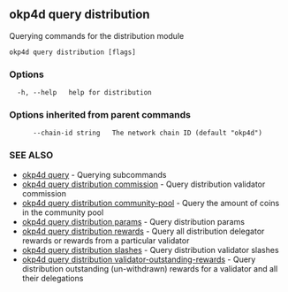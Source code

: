 ## okp4d query distribution

Querying commands for the distribution module

```
okp4d query distribution [flags]
```

### Options

```
  -h, --help   help for distribution
```

### Options inherited from parent commands

```
      --chain-id string   The network chain ID (default "okp4d")
```

### SEE ALSO

* [okp4d query](okp4d_query.md)	 - Querying subcommands
* [okp4d query distribution commission](okp4d_query_distribution_commission.md)	 - Query distribution validator commission
* [okp4d query distribution community-pool](okp4d_query_distribution_community-pool.md)	 - Query the amount of coins in the community pool
* [okp4d query distribution params](okp4d_query_distribution_params.md)	 - Query distribution params
* [okp4d query distribution rewards](okp4d_query_distribution_rewards.md)	 - Query all distribution delegator rewards or rewards from a particular validator
* [okp4d query distribution slashes](okp4d_query_distribution_slashes.md)	 - Query distribution validator slashes
* [okp4d query distribution validator-outstanding-rewards](okp4d_query_distribution_validator-outstanding-rewards.md)	 - Query distribution outstanding (un-withdrawn) rewards for a validator and all their delegations
